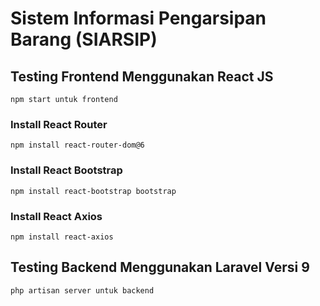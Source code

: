 # Sistem Informasi Pengarsipan Barang (SIARSIP)


## Testing Frontend Menggunakan React JS
```
npm start untuk frontend
```

### Install React Router
```
npm install react-router-dom@6
```

### Install React Bootstrap
```
npm install react-bootstrap bootstrap
```

### Install React Axios
```
npm install react-axios
```

## Testing Backend Menggunakan Laravel Versi 9
```
php artisan server untuk backend
```